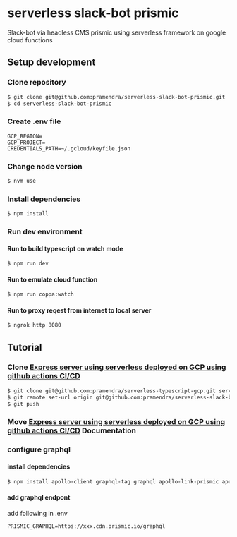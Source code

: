 # serverless slack-bot prismic

Slack-bot via headless CMS prismic using serverless framework on google cloud functions

## Setup development

### Clone repository

```bash
$ git clone git@github.com:pramendra/serverless-slack-bot-prismic.git
$ cd serverless-slack-bot-prismic
```

### Create .env file

```
GCP_REGION=
GCP_PROJECT=
CREDENTIALS_PATH=~/.gcloud/keyfile.json
```

### Change node version

```bash
$ nvm use
```

### Install dependencies

```bash
$ npm install
```

### Run dev environment

#### Run to build typescript on watch mode

```bash
$ npm run dev
```

#### Run to emulate cloud function

```bash
$ npm run coppa:watch
```

#### Run to proxy reqest from internet to local server

```bash
$ ngrok http 8080
```

## Tutorial

### Clone [Express server using serverless deployed on GCP using github actions CI/CD](https://github.com/pramendra/serverless-typescript-gcp)

```bash
$ git clone git@github.com:pramendra/serverless-typescript-gcp.git serverless-slack-bot-prismic
$ git remote set-url origin git@github.com:pramendra/serverless-slack-bot-prismic.git
$ git push
```

### Move [Express server using serverless deployed on GCP using github actions CI/CD](docs/TUTORIAL.md) Documentation

### configure graphql

#### install dependencies

```bash
$ npm install apollo-client graphql-tag graphql apollo-link-prismic apollo-cache-inmemory --save
```

#### add graphql endpont

add following in .env

```
PRISMIC_GRAPHQL=https://xxx.cdn.prismic.io/graphql
```
